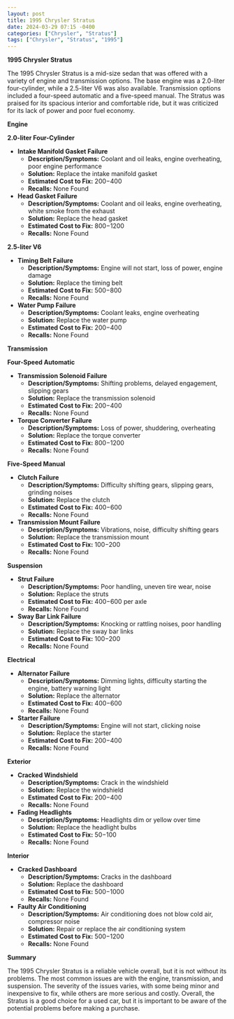 ```yaml
---
layout: post
title: 1995 Chrysler Stratus
date: 2024-03-29 07:15 -0400
categories: ["Chrysler", "Stratus"]
tags: ["Chrysler", "Stratus", "1995"]
---
```

**1995 Chrysler Stratus**

The 1995 Chrysler Stratus is a mid-size sedan that was offered with a variety of engine and transmission options. The base engine was a 2.0-liter four-cylinder, while a 2.5-liter V6 was also available. Transmission options included a four-speed automatic and a five-speed manual. The Stratus was praised for its spacious interior and comfortable ride, but it was criticized for its lack of power and poor fuel economy.

**Engine**

**2.0-liter Four-Cylinder**

* **Intake Manifold Gasket Failure**
    * **Description/Symptoms:** Coolant and oil leaks, engine overheating, poor engine performance
    * **Solution:** Replace the intake manifold gasket
    * **Estimated Cost to Fix:** $200-$400
    * **Recalls:** None Found
* **Head Gasket Failure**
    * **Description/Symptoms:** Coolant and oil leaks, engine overheating, white smoke from the exhaust
    * **Solution:** Replace the head gasket
    * **Estimated Cost to Fix:** $800-$1200
    * **Recalls:** None Found

**2.5-liter V6**

* **Timing Belt Failure**
    * **Description/Symptoms:** Engine will not start, loss of power, engine damage
    * **Solution:** Replace the timing belt
    * **Estimated Cost to Fix:** $500-$800
    * **Recalls:** None Found
* **Water Pump Failure**
    * **Description/Symptoms:** Coolant leaks, engine overheating
    * **Solution:** Replace the water pump
    * **Estimated Cost to Fix:** $200-$400
    * **Recalls:** None Found

**Transmission**

**Four-Speed Automatic**

* **Transmission Solenoid Failure**
    * **Description/Symptoms:** Shifting problems, delayed engagement, slipping gears
    * **Solution:** Replace the transmission solenoid
    * **Estimated Cost to Fix:** $200-$400
    * **Recalls:** None Found
* **Torque Converter Failure**
    * **Description/Symptoms:** Loss of power, shuddering, overheating
    * **Solution:** Replace the torque converter
    * **Estimated Cost to Fix:** $800-$1200
    * **Recalls:** None Found

**Five-Speed Manual**

* **Clutch Failure**
    * **Description/Symptoms:** Difficulty shifting gears, slipping gears, grinding noises
    * **Solution:** Replace the clutch
    * **Estimated Cost to Fix:** $400-$600
    * **Recalls:** None Found
* **Transmission Mount Failure**
    * **Description/Symptoms:** Vibrations, noise, difficulty shifting gears
    * **Solution:** Replace the transmission mount
    * **Estimated Cost to Fix:** $100-$200
    * **Recalls:** None Found

**Suspension**

* **Strut Failure**
    * **Description/Symptoms:** Poor handling, uneven tire wear, noise
    * **Solution:** Replace the struts
    * **Estimated Cost to Fix:** $400-$600 per axle
    * **Recalls:** None Found
* **Sway Bar Link Failure**
    * **Description/Symptoms:** Knocking or rattling noises, poor handling
    * **Solution:** Replace the sway bar links
    * **Estimated Cost to Fix:** $100-$200
    * **Recalls:** None Found

**Electrical**

* **Alternator Failure**
    * **Description/Symptoms:** Dimming lights, difficulty starting the engine, battery warning light
    * **Solution:** Replace the alternator
    * **Estimated Cost to Fix:** $400-$600
    * **Recalls:** None Found
* **Starter Failure**
    * **Description/Symptoms:** Engine will not start, clicking noise
    * **Solution:** Replace the starter
    * **Estimated Cost to Fix:** $200-$400
    * **Recalls:** None Found

**Exterior**

* **Cracked Windshield**
    * **Description/Symptoms:** Crack in the windshield
    * **Solution:** Replace the windshield
    * **Estimated Cost to Fix:** $200-$400
    * **Recalls:** None Found
* **Fading Headlights**
    * **Description/Symptoms:** Headlights dim or yellow over time
    * **Solution:** Replace the headlight bulbs
    * **Estimated Cost to Fix:** $50-$100
    * **Recalls:** None Found

**Interior**

* **Cracked Dashboard**
    * **Description/Symptoms:** Cracks in the dashboard
    * **Solution:** Replace the dashboard
    * **Estimated Cost to Fix:** $500-$1000
    * **Recalls:** None Found
* **Faulty Air Conditioning**
    * **Description/Symptoms:** Air conditioning does not blow cold air, compressor noise
    * **Solution:** Repair or replace the air conditioning system
    * **Estimated Cost to Fix:** $500-$1200
    * **Recalls:** None Found

**Summary**

The 1995 Chrysler Stratus is a reliable vehicle overall, but it is not without its problems. The most common issues are with the engine, transmission, and suspension. The severity of the issues varies, with some being minor and inexpensive to fix, while others are more serious and costly. Overall, the Stratus is a good choice for a used car, but it is important to be aware of the potential problems before making a purchase.
